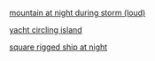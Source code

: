 [mountain at night during storm (loud)](mountain/)

[yacht circling island](island/)

[square rigged ship at night](ship/)


